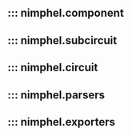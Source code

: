 ## ::: nimphel.component

## ::: nimphel.subcircuit

## ::: nimphel.circuit

## ::: nimphel.parsers

## ::: nimphel.exporters
